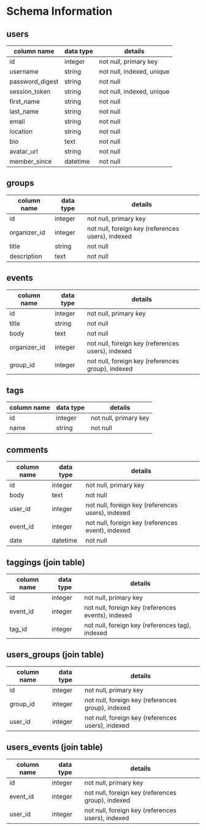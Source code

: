 # Schema Information

## users
column name     | data type | details
----------------|-----------|-----------------------
id              | integer   | not null, primary key
username        | string    | not null, indexed, unique
password_digest | string    | not null
session_token   | string    | not null, indexed, unique
first_name      | string    | not null
last_name       | string    | not null
email           | string    | not null
location        | string    | not null
bio             | text      | not null
avatar_url      | string    | not null
member_since    | datetime  | not null

## groups
column name | data type | details
------------|-----------|-----------------------
id          | integer   | not null, primary key
organizer_id| integer   | not null, foreign key (references users), indexed
title       | string    | not null
description | text      | not null

## events
column name | data type | details
------------|-----------|-----------------------
id          | integer   | not null, primary key
title       | string    | not null
body        | text      | not null
organizer_id| integer   | not null, foreign key (references users), indexed
group_id    | integer   | not null, foreign key (references group), indexed

## tags
column name | data type | details
------------|-----------|-----------------------
id          | integer   | not null, primary key
name       | string    | not null

## comments
column name | data type | details
------------|-----------|-----------------------
id          | integer   | not null, primary key
body        | text      | not null
user_id     | integer   | not null, foreign key (references users), indexed
event_id    | integer   | not null, foreign key (references event), indexed
date        | datetime  | not null

## taggings (join table)
column name | data type | details
------------|-----------|-----------------------
id          | integer   | not null, primary key
event_id    | integer   | not null, foreign key (references events), indexed
tag_id      | integer   | not null, foreign key (references tag), indexed

## users_groups (join table)
column name | data type | details
------------|-----------|-----------------------
id          | integer   | not null, primary key
group_id    | integer   | not null, foreign key (references group), indexed
user_id     | integer   | not null, foreign key (references users), indexed

## users_events (join table)
column name | data type | details
------------|-----------|-----------------------
id          | integer   | not null, primary key
event_id    | integer   | not null, foreign key (references group), indexed
user_id     | integer   | not null, foreign key (references users), indexed
